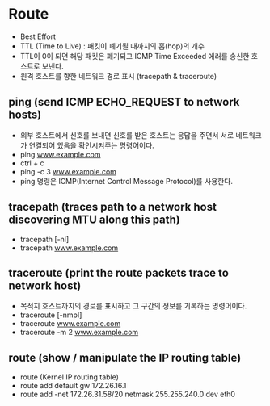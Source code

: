 # Route

- Best Effort
- TTL (Time to Live) : 패킷이 폐기될 때까지의 홉(hop)의 개수
- TTL이 0이 되면 해당 패킷은 폐기되고 ICMP Time Exceeded 에러를 송신한 호스트로 보낸다.
- 원격 호스트를 향한 네트워크 경로 표시 (tracepath & traceroute)

## ping (send ICMP ECHO_REQUEST to network hosts)

- 외부 호스트에서 신호를 보내면 신호를 받은 호스트는 응답을 주면서 서로 네트워크가 연결되어 있음을 확인시켜주는 명령어이다.
- ping www.example.com
- ctrl + c
- ping -c 3 www.example.com
- ping 명령은 ICMP(Internet Control Message Protocol)를 사용한다.

## tracepath (traces path to a network host discovering MTU along this path)

- tracepath [-nl]
- tracepath www.example.com


## traceroute (print the route packets trace to network host)

- 목적지 호스트까지의 경로를 표시하고 그 구간의 정보를 기록하는 명령어이다.
- traceroute [-nmpI]
- traceroute www.example.com
- traceroute -m 2 www.example.com

## route (show / manipulate the IP routing table)

- route (Kernel IP routing table)
- route add default gw 172.26.16.1
- route add -net 172.26.31.58/20 netmask 255.255.240.0 dev eth0
